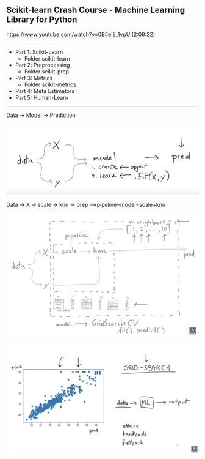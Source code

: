 ## Scikit-learn Crash Course - Machine Learning Library for Python

https://www.youtube.com/watch?v=0B5eIE_1vpU  (2:09:22)

---
- Part 1: Scikit-Learn
  - Folder scikit-learn
- Part 2: Preprocessing
  - Folder scikit-prep
- Part 3: Metrics
  - Folder scikit-metrics
- Part 4: Meta Estimators
- Part 5: Human-Learn
---

Data -> Model -> Prediction

![Images0](./images/171533.png)


Data  -> X -> scale -> knn -> prep   -->pipeline=model=scale+knn

![Images1](./images/171220.png)


![Images2](./images/172116.png)
